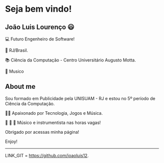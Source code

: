 # Seja bem vindo!

 

## João Luis Lourenço 😃

 

:computer: Futuro Engenheiro de Software!

:house_with_garden: RJ/Brasil.

:books: Ciência da Computação - Centro Universitário Augusto Motta.

🎹 Musico 

 

## About me

Sou formado em Publicidade pela UNISUAM - RJ e estou no 5º período de Ciência da Computação.

:man_technologist: Apaixonado por Tecnologia, Jogos e Música.

:musical_note: :musical_keyboard: :guitar: Músico e instrumentista nas horas vagas!




Obrigado por acessas minha página!

Enjoy!

----------------------------------------------------------------------------------


LINK_GIT = https://github.com/joaoluis12.

<!--
**Joaoluis12/joaoluis12** is a ✨ _special_ ✨ repository because its `README.md` (this file) appears on your GitHub profile.

Here are some ideas to get you started:

- 🔭 I’m currently working on ...
- 🌱 I’m currently learning ...
- 👯 I’m looking to collaborate on ...
- 🤔 I’m looking for help with ...
- 💬 Ask me about ...
- 📫 How to reach me: ...
- 😄 Pronouns: ...
- ⚡ Fun fact: ...
-->
